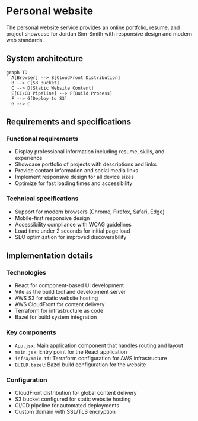 # Personal website

The personal website service provides an online portfolio, resume, and project showcase for Jordan Sim-Smith with responsive design and modern web standards.

## System architecture

```mermaid
graph TD
  A[Browser] --> B[CloudFront Distribution]
  B --> C[S3 Bucket]
  C --> D[Static Website Content]
  E[CI/CD Pipeline] --> F[Build Process]
  F --> G[Deploy to S3]
  G --> C
```

## Requirements and specifications

### Functional requirements
- Display professional information including resume, skills, and experience
- Showcase portfolio of projects with descriptions and links
- Provide contact information and social media links
- Implement responsive design for all device sizes
- Optimize for fast loading times and accessibility

### Technical specifications
- Support for modern browsers (Chrome, Firefox, Safari, Edge)
- Mobile-first responsive design
- Accessibility compliance with WCAG guidelines
- Load time under 2 seconds for initial page load
- SEO optimization for improved discoverability

## Implementation details

### Technologies
- React for component-based UI development
- Vite as the build tool and development server
- AWS S3 for static website hosting
- AWS CloudFront for content delivery
- Terraform for infrastructure as code
- Bazel for build system integration

### Key components
- `App.jsx`: Main application component that handles routing and layout
- `main.jsx`: Entry point for the React application
- `infra/main.tf`: Terraform configuration for AWS infrastructure
- `BUILD.bazel`: Bazel build configuration for the website

### Configuration
- CloudFront distribution for global content delivery
- S3 bucket configured for static website hosting
- CI/CD pipeline for automated deployments
- Custom domain with SSL/TLS encryption 